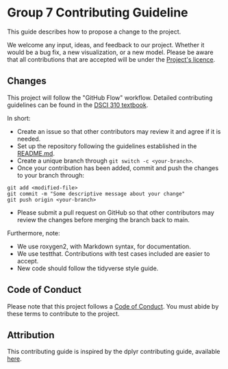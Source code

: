 # Group 7 Contributing Guideline
This guide describes how to propose a change to the project. 

We welcome any input, ideas, and feedback to our project. Whether it would be a bug fix, a new visualization, or a new model. Please be aware that all contributions that are accepted will be under the [Project's licence](https://github.com/DSCI-310-2024/dsci-310_group-7_wine-quality-prediction/tree/main?tab=MIT-1-ov-file).

## Changes
This project will follow the "GitHub Flow" workflow. Detailed contributing guidelines can be found in the [DSCI 310 textbook](https://ubc-dsci.github.io/reproducible-and-trustworthy-workflows-for-data-science/materials/lectures/02-version-control-2.html).

In short: 
* Create an issue so that other contributors may review it and agree if it is needed.
* Set up the repository following the guidelines established in the [README.md](https://github.com/DSCI-310-2024/dsci-310_group-7_wine-quality-prediction/tree/main?tab=readme-ov-file).
* Create a unique branch through ```git switch -c <your-branch>```.
* Once your contribution has been added, commit and push the changes to your branch through: 
```
git add <modified-file>
git commit -m "Some descriptive message about your change"
git push origin <your-branch>
```
* Please submit a pull request on GitHub so that other contributors may review the changes before merging the branch back to main.

Furthermore, note:
* We use roxygen2, with Markdown syntax, for documentation.
* We use testthat. Contributions with test cases included are easier to accept.
* New code should follow the tidyverse style guide. 

## Code of Conduct
Please note that this project follows a [Code of Conduct](https://github.com/DSCI-310-2024/DSCI-310_Group-7/blob/4d803ebe7bc72506d42578df986d87f705cc38df/CODE_OF_CONDUCT.md). You must abide by these terms to contribute to the project.

## Attribution
This contributing guide is inspired by the dplyr contributing guide, available [here](https://github.com/tidyverse/dplyr/blob/d69802224a1df16d7a795ce313880116ea62ed6e/.github/CONTRIBUTING.md).
